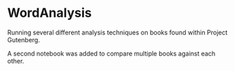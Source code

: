 # WordAnalysis
Running several different analysis techniques on books found within Project Gutenberg.

A second notebook was added to compare multiple books against each other.

